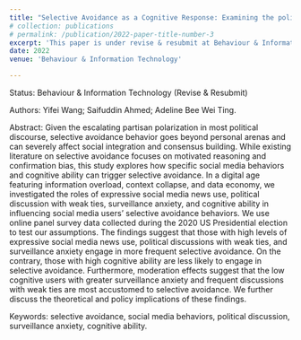 ```yaml
---
title: "Selective Avoidance as a Cognitive Response: Examining the political use of social media and surveillance anxiety in avoidance behaviors."
# collection: publications
# permalink: /publication/2022-paper-title-number-3
excerpt: 'This paper is under revise & resubmit at Behaviour & Information Technology.'
date: 2022
venue: 'Behaviour & Information Technology'

---
```

Status:
Behaviour & Information Technology (Revise & Resubmit)

Authors: 
Yifei Wang; Saifuddin Ahmed; Adeline Bee Wei Ting.

Abstract: 
Given the escalating partisan polarization in most political discourse, selective avoidance
behavior goes beyond personal arenas and can severely affect social integration and consensus building. While existing literature on selective avoidance focuses on motivated reasoning and confirmation bias, this study explores how specific social media behaviors and cognitive ability can trigger selective avoidance. In a digital age featuring information overload, context collapse, and data economy, we investigated the roles of expressive social media news use, political discussion with weak ties, surveillance anxiety, and cognitive ability in influencing social media users’ selective avoidance behaviors. We use online panel survey data collected during the 2020 US Presidential election to test our assumptions. The findings suggest that those with high levels of expressive social media news use, political discussions with weak ties, and surveillance anxiety engage in more frequent selective avoidance. On the contrary, those with high cognitive ability are less likely to engage in selective avoidance. Furthermore, moderation effects suggest that the low cognitive users with greater surveillance anxiety and frequent discussions with weak ties are most accustomed to selective avoidance. We further discuss the theoretical and policy implications of these findings.

Keywords: 
selective avoidance, social media behaviors, political discussion, surveillance anxiety, cognitive ability.